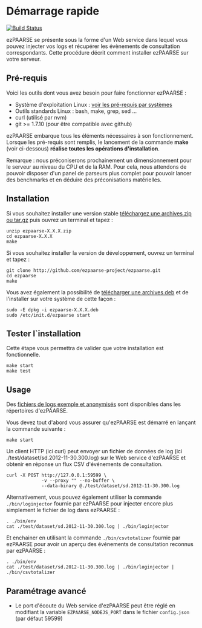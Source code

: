 # Démarrage rapide #

[![Build Status](https://secure.travis-ci.org/ezpaarse-project/ezpaarse.png?branch=master)](http://travis-ci.org/ezpaarse-project/ezpaarse)

ezPAARSE se présente sous la forme d'un Web service dans lequel vous pouvez injecter vos logs et récupérer
les évènements de consultation correspondants. Cette procédure décrit comment installer
ezPAARSE sur votre serveur.

## Pré-requis ##

Voici les outils dont vous avez besoin pour faire fonctionner ezPAARSE :

* Système d'exploitation Linux : [voir les pré-requis par systèmes](https://github.com/ezpaarse-project/ezpaarse/blob/master/doc/multi-os.md)
* Outils standards Linux : bash, make, grep, sed ... 
* curl (utilisé par nvm)
* git >= 1.7.10 (pour être compatible avec github)

ezPAARSE embarque tous les éléments nécessaires à son fonctionnement. 
Lorsque les pré-requis sont remplis, le lancement de la commande **make** (voir ci-dessous) **réalise toutes les opérations d'installation**.

Remarque : nous préconiserons prochainement un dimensionnement pour le serveur au niveau du CPU et de la RAM.
Pour cela, nous attendons de pouvoir disposer d'un panel de parseurs plus complet pour pouvoir lancer des
benchmarks et en déduire des préconisations matérielles.

## Installation ##

Si vous souhaitez installer une version stable [téléchargez une archives zip ou tar.gz](http://analogist.couperin.org/ezpaarse/download) puis ouvrez un terminal et tapez :
```console
unzip ezpaarse-X.X.X.zip
cd ezpaarse-X.X.X
make
```

Si vous souhaitez installer la version de développement, ouvrez un terminal et tapez :
```console
git clone http://github.com/ezpaarse-project/ezpaarse.git
cd ezpaarse
make
```

Vous avez également la possibilité de [télécharger une archives deb](http://analogist.couperin.org/ezpaarse/download) et de l'installer sur votre système de cette façon :
```console
sudo -E dpkg -i ezpaarse-X.X.X.deb
sudo /etc/init.d/ezpaarse start
```

## Tester l`installation ##

Cette étape vous permettra de valider que votre installation est fonctionnelle.

```console
make start
make test
```

## Usage ##

Des [fichiers de logs exemple et anonymisés](https://raw.github.com/ezpaarse-project/ezpaarse/master/test/dataset/sd.2012-11-30.300.log)
sont disponibles dans les répertoires d'ezPAARSE.

Vous devez tout d'abord vous assurer qu'ezPAARSE est démarré en lançant la commande suivante :

```console
make start
```

Un client HTTP (ici curl) peut envoyer un fichier de données de log (ici ./test/dataset/sd.2012-11-30.300.log)
sur le Web service d'ezPAARSE et obtenir en réponse un flux CSV d'événements de consultation.

```console
curl -X POST http://127.0.0.1:59599 \
             -v --proxy "" --no-buffer \
             --data-binary @./test/dataset/sd.2012-11-30.300.log
```

Alternativement, vous pouvez également utiliser la commande ``./bin/loginjector`` fournie par ezPAARSE
pour injecter encore plus simplement le fichier de log dans ezPAARSE :

```console
. ./bin/env
cat ./test/dataset/sd.2012-11-30.300.log | ./bin/loginjector
```
Et enchainer en utilisant la commande ``./bin/csvtotalizer`` fournie par ezPAARSE
pour avoir un aperçu des événements de consultation reconnus par ezPAARSE :

```console
. ./bin/env
cat ./test/dataset/sd.2012-11-30.300.log | ./bin/loginjector | ./bin/csvtotalizer
```

## Paramétrage avancé ##

* Le port d'écoute du Web service d'ezPAARSE peut être réglé en modifiant la variable ``EZPAARSE_NODEJS_PORT``
dans le fichier ``config.json`` (par défaut 59599)
